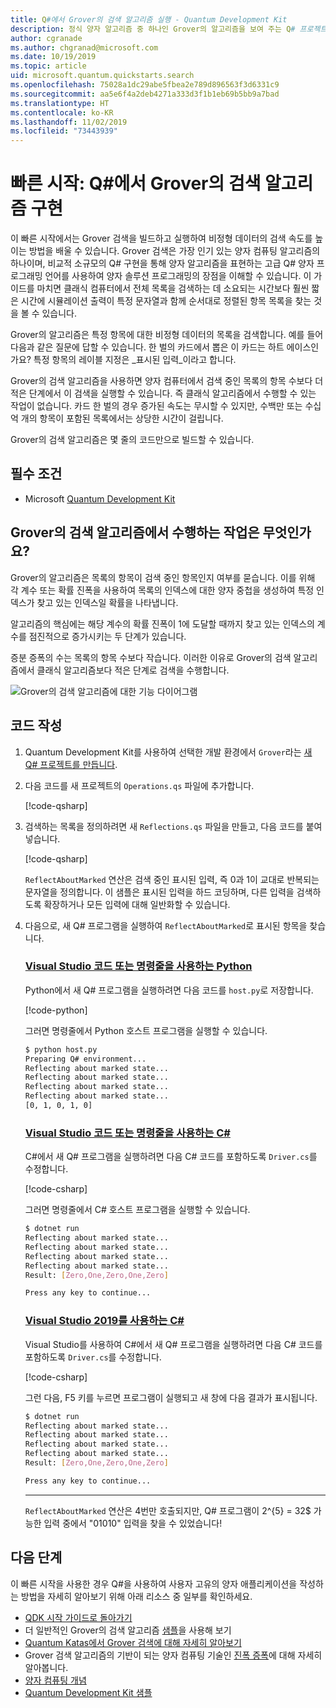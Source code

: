 ```yaml
---
title: Q#에서 Grover의 검색 알고리즘 실행 - Quantum Development Kit
description: 정식 양자 알고리즘 중 하나인 Grover의 알고리즘을 보여 주는 Q# 프로젝트를 빌드합니다.
author: cgranade
ms.author: chgranad@microsoft.com
ms.date: 10/19/2019
ms.topic: article
uid: microsoft.quantum.quickstarts.search
ms.openlocfilehash: 75028a1dc29abe5fbea2e789d896563f3d6331c9
ms.sourcegitcommit: aa5e6f4a2deb4271a333d3f1b1eb69b5bb9a7bad
ms.translationtype: HT
ms.contentlocale: ko-KR
ms.lasthandoff: 11/02/2019
ms.locfileid: "73443939"
---
```

# <a name="quickstart-implement-grovers-search-algorithm-in-q"></a>빠른 시작: Q#에서 Grover의 검색 알고리즘 구현

이 빠른 시작에서는 Grover 검색을 빌드하고 실행하여 비정형 데이터의 검색 속도를 높이는 방법을 배울 수 있습니다.  Grover 검색은 가장 인기 있는 양자 컴퓨팅 알고리즘의 하나이며, 비교적 소규모의 Q# 구현을 통해 양자 알고리즘을 표현하는 고급 Q# 양자 프로그래밍 언어를 사용하여 양자 솔루션 프로그래밍의 장점을 이해할 수 있습니다.  이 가이드를 마치면 클래식 컴퓨터에서 전체 목록을 검색하는 데 소요되는 시간보다 훨씬 짧은 시간에 시뮬레이션 출력이 특정 문자열과 함께 순서대로 정렬된 항목 목록을 찾는 것을 볼 수 있습니다.

Grover의 알고리즘은 특정 항목에 대한 비정형 데이터의 목록을 검색합니다. 예를 들어 다음과 같은 질문에 답할 수 있습니다. 한 벌의 카드에서 뽑은 이 카드는 하트 에이스인가요? 특정 항목의 레이블 지정은 _표시된 입력_이라고 합니다.

Grover의 검색 알고리즘을 사용하면 양자 컴퓨터에서 검색 중인 목록의 항목 수보다 더 적은 단계에서 이 검색을 실행할 수 있습니다. 즉 클래식 알고리즘에서 수행할 수 있는 작업이 없습니다. 카드 한 벌의 경우 증가된 속도는 무시할 수 있지만, 수백만 또는 수십억 개의 항목이 포함된 목록에서는 상당한 시간이 걸립니다.

Grover의 검색 알고리즘은 몇 줄의 코드만으로 빌드할 수 있습니다.

## <a name="prerequisites"></a>필수 조건

- Microsoft [Quantum Development Kit][install]

## <a name="what-does-grovers-search-algorithm-do"></a>Grover의 검색 알고리즘에서 수행하는 작업은 무엇인가요?

Grover의 알고리즘은 목록의 항목이 검색 중인 항목인지 여부를 묻습니다. 이를 위해 각 계수 또는 확률 진폭을 사용하여 목록의 인덱스에 대한 양자 중첩을 생성하여 특정 인덱스가 찾고 있는 인덱스일 확률을 나타냅니다.

알고리즘의 핵심에는 해당 계수의 확률 진폭이 1에 도달할 때까지 찾고 있는 인덱스의 계수를 점진적으로 증가시키는 두 단계가 있습니다.

증분 증폭의 수는 목록의 항목 수보다 작습니다. 이러한 이유로 Grover의 검색 알고리즘에서 클래식 알고리즘보다 적은 단계로 검색을 수행합니다.

![Grover의 검색 알고리즘에 대한 기능 다이어그램](~/media/grover.png)

## <a name="write-the-code"></a>코드 작성

1. Quantum Development Kit를 사용하여 선택한 개발 환경에서 `Grover`라는 [새 Q# 프로젝트를 만듭니다](xref:microsoft.quantum.howto.createproject).

1. 다음 코드를 새 프로젝트의 `Operations.qs` 파일에 추가합니다.

    [!code-qsharp[](~/quantum/samples/algorithms/simple-grover/SimpleGrover.qs?highlight=5,27)]

1. 검색하는 목록을 정의하려면 새 `Reflections.qs` 파일을 만들고, 다음 코드를 붙여넣습니다.

    [!code-qsharp[](~/quantum/samples/algorithms/simple-grover/Reflections.qs)]

    `ReflectAboutMarked` 연산은 검색 중인 표시된 입력, 즉 0과 1이 교대로 반복되는 문자열을 정의합니다. 이 샘플은 표시된 입력을 하드 코딩하며, 다른 입력을 검색하도록 확장하거나 모든 입력에 대해 일반화할 수 있습니다.

1. 다음으로, 새 Q# 프로그램을 실행하여 `ReflectAboutMarked`로 표시된 항목을 찾습니다.

    ### <a name="python-with-visual-studio-code-or-the-command-linetabtabid-python"></a>[Visual Studio 코드 또는 명령줄을 사용하는 Python](#tab/tabid-python)

    Python에서 새 Q# 프로그램을 실행하려면 다음 코드를 `host.py`로 저장합니다.

    [!code-python[](~/quantum/samples/algorithms/simple-grover/host.py)]

    그러면 명령줄에서 Python 호스트 프로그램을 실행할 수 있습니다.

    ```bash
    $ python host.py
    Preparing Q# environment...
    Reflecting about marked state...
    Reflecting about marked state...
    Reflecting about marked state...
    Reflecting about marked state...
    [0, 1, 0, 1, 0]
    ```

    ### <a name="c-with-visual-studio-code-or-the-command-linetabtabid-csharp"></a>[Visual Studio 코드 또는 명령줄을 사용하는 C#](#tab/tabid-csharp)

    C#에서 새 Q# 프로그램을 실행하려면 다음 C# 코드를 포함하도록 `Driver.cs`를 수정합니다.

    [!code-csharp[](~/quantum/samples/algorithms/simple-grover/Host.cs)]

    그러면 명령줄에서 C# 호스트 프로그램을 실행할 수 있습니다.

    ```bash
    $ dotnet run
    Reflecting about marked state...
    Reflecting about marked state...
    Reflecting about marked state...
    Reflecting about marked state...
    Result: [Zero,One,Zero,One,Zero]

    Press any key to continue...
    ```

    ### <a name="c-with-visual-studio-2019tabtabid-vs2019"></a>[Visual Studio 2019를 사용하는 C#](#tab/tabid-vs2019)

    Visual Studio를 사용하여 C#에서 새 Q# 프로그램을 실행하려면 다음 C# 코드를 포함하도록 `Driver.cs`를 수정합니다.

    [!code-csharp[](~/quantum/samples/algorithms/simple-grover/Host.cs)]

    그런 다음, F5 키를 누르면 프로그램이 실행되고 새 창에 다음 결과가 표시됩니다. 

    ```bash
    $ dotnet run
    Reflecting about marked state...
    Reflecting about marked state...
    Reflecting about marked state...
    Reflecting about marked state...
    Result: [Zero,One,Zero,One,Zero]

    Press any key to continue...
    ```
    ***

    `ReflectAboutMarked` 연산은 4번만 호출되지만, Q# 프로그램이 2^{5} = 32$ 가능한 입력 중에서 "01010" 입력을 찾을 수 있었습니다!

## <a name="next-steps"></a>다음 단계

이 빠른 시작을 사용한 경우 Q#을 사용하여 사용자 고유의 양자 애플리케이션을 작성하는 방법을 자세히 알아보기 위해 아래 리소스 중 일부를 확인하세요.

- [QDK 시작 가이드로 돌아가기](xref:microsoft.quantum.welcome)
- 더 일반적인 Grover의 검색 알고리즘 [샘플](https://github.com/microsoft/Quantum/tree/master/samples/algorithms/database-search)을 사용해 보기
- [Quantum Katas에서 Grover 검색에 대해 자세히 알아보기](xref:microsoft.quantum.overview.katas)
- Grover 검색 알고리즘의 기반이 되는 양자 컴퓨팅 기술인 [진폭 증폭](xref:microsoft.quantum.libraries.standard.algorithms#amplitude-amplification)에 대해 자세히 알아봅니다.
- [양자 컴퓨팅 개념](xref:microsoft.quantum.concepts.intro)
- [Quantum Development Kit 샘플](https://docs.microsoft.com/samples/browse/?products=qdk)

<!-- LINKS -->

[install]: xref:microsoft.quantum.install
